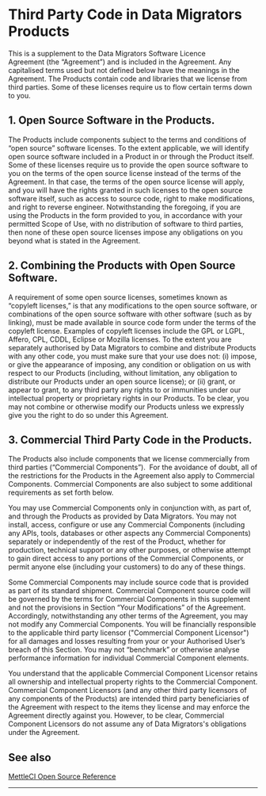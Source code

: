 # Third Party Code in Data Migrators Products

This is a supplement to the Data Migrators Software Licence Agreement (the “Agreement”) and is included in the Agreement. Any capitalised terms used but not defined below have the meanings in the Agreement. The Products contain code and libraries that we license from third parties. Some of these licenses require us to flow certain terms down to you.

  

## 1\. Open Source Software in the Products.

The Products include components subject to the terms and conditions of “open source” software licenses. To the extent applicable, we will identify open source software included in a Product in or through the Product itself. Some of these licenses require us to provide the open source software to you on the terms of the open source license instead of the terms of the Agreement. In that case, the terms of the open source license will apply, and you will have the rights granted in such licenses to the open source software itself, such as access to source code, right to make modifications, and right to reverse engineer. Notwithstanding the foregoing, if you are using the Products in the form provided to you, in accordance with your permitted Scope of Use, with no distribution of software to third parties, then none of these open source licenses impose any obligations on you beyond what is stated in the Agreement.

## 2\. Combining the Products with Open Source Software.

A requirement of some open source licenses, sometimes known as “copyleft licenses,” is that any modifications to the open source software, or combinations of the open source software with other software (such as by linking), must be made available in source code form under the terms of the copyleft license. Examples of copyleft licenses include the GPL or LGPL, Affero, CPL, CDDL, Eclipse or Mozilla licenses. To the extent you are separately authorised by Data Migrators to combine and distribute Products with any other code, you must make sure that your use does not: (i) impose, or give the appearance of imposing, any condition or obligation on us with respect to our Products (including, without limitation, any obligation to distribute our Products under an open source license); or (ii) grant, or appear to grant, to any third party any rights to or immunities under our intellectual property or proprietary rights in our Products. To be clear, you may not combine or otherwise modify our Products unless we expressly give you the right to do so under this Agreement.

## 3\. Commercial Third Party Code in the Products.

The Products also include components that we license commercially from third parties (“Commercial Components”).  For the avoidance of doubt, all of the restrictions for the Products in the Agreement also apply to Commercial Components. Commercial Components are also subject to some additional requirements as set forth below.

You may use Commercial Components only in conjunction with, as part of, and through the Products as provided by Data Migrators. You may not install, access, configure or use any Commercial Components (including any APIs, tools, databases or other aspects any Commercial Components) separately or independently of the rest of the Product, whether for production, technical support or any other purposes, or otherwise attempt to gain direct access to any portions of the Commercial Components, or permit anyone else (including your customers) to do any of these things.

Some Commercial Components may include source code that is provided as part of its standard shipment. Commercial Component source code will be governed by the terms for Commercial Components in this supplement and not the provisions in Section “Your Modifications” of the Agreement. Accordingly, notwithstanding any other terms of the Agreement, you may not modify any Commercial Components. You will be financially responsible to the applicable third party licensor ("Commercial Component Licensor") for all damages and losses resulting from your or your Authorised User’s breach of this Section. You may not “benchmark” or otherwise analyse performance information for individual Commercial Component elements.

You understand that the applicable Commercial Component Licensor retains all ownership and intellectual property rights to the Commercial Component. Commercial Component Licensors (and any other third party licensors of any components of the Products) are intended third party beneficiaries of the Agreement with respect to the items they license and may enforce the Agreement directly against you. However, to be clear, Commercial Component Licensors do not assume any of Data Migrators's obligations under the Agreement.

  

## See also

[MettleCI Open Source Reference](https://datamigrators.atlassian.net/wiki/spaces/MCIDOC/pages/456818726/MettleCI+Open+Source+Reference)

* * *